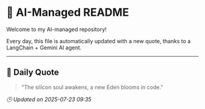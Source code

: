 # 🧠 AI-Managed README

Welcome to my AI-managed repository!

Every day, this file is automatically updated with a new quote, thanks to a LangChain + Gemini AI agent.

---

## 📅 Daily Quote

> "The silicon soul awakens, a new Eden blooms in code."

*🕒 Updated on 2025-07-23 09:35*